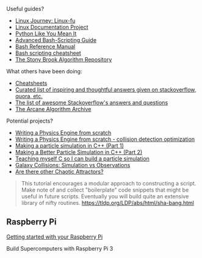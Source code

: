 Useful guides?
- [Linux Journey: Linux-fu](https://linuxjourney.com/)
- [Linux Documentation Project](https://tldp.org/)
- [Python Like You Mean It](https://www.pythonlikeyoumeanit.com/index.html)  
- [Advanced Bash-Scripting Guide](https://tldp.org/LDP/abs/html/)  
- [Bash Reference Manual](https://www.gnu.org/software/bash/manual/bash.html)
- [Bash scripting cheatsheet](https://devhints.io/bash)
- [The Stony Brook Algorithm Repository](https://algorist.com/algorist.html)

What others have been doing:  
- [Cheatsheets](https://devhints.io/)
- [Curated list of inspiring and thoughtful answers given on stackoverflow, quora, etc.](https://github.com/cyberglot/awesome-answers?tab=readme-ov-file#license)
- [The list of awesome Stackoverflow's answers and questions](https://github.com/dangsonbk/awesome_stackoverflow)
- [The Arcane Algorithm Archive](https://www.algorithm-archive.org/)

Potential projects?
- [Writing a Physics Engine from scratch](https://youtu.be/lS_qeBy3aQI?si=F6cyESOdUQHOFuk1)
- [Writing a Physics Engine from scratch - collision detection optimization](https://youtu.be/9IULfQH7E90?si=IYJ4f70TbTJ_6w5a)
- [Making a particle simulation in C++ (Part 1)](https://youtu.be/XL8B5nzNEOc?si=jnXNE9GlKJZl6lUX)
- [Making a Better Particle Simulation in C++ (Part 2)](https://youtu.be/tqF883zXRA4?si=-S3rb84os6M1rqZo)
- [Teaching myself C so I can build a particle simulation](https://youtu.be/NorXFOobehY?si=w_LS2ZZNxTjk-RmN)
- [Galaxy Collisions: Simulation vs Observations](https://youtu.be/C0XNyTp5brM?si=X5DHejkq63D43Q2a)
- [Are there other Chaotic Attractors?](https://youtu.be/idpOunnpKTo?si=6u4VX_0489nyLXgI)


> This tutorial encourages a modular approach to constructing a script. Make note of and collect "boilerplate" code snippets that might be useful in future scripts. Eventually you will build quite an extensive library of nifty routines.
> https://tldp.org/LDP/abs/html/sha-bang.html



## Raspberry Pi
[Getting started with your Raspberry Pi
](https://www.raspberrypi.com/documentation/computers/getting-started.html)

Build Supercomputers with Raspberry Pi 3
